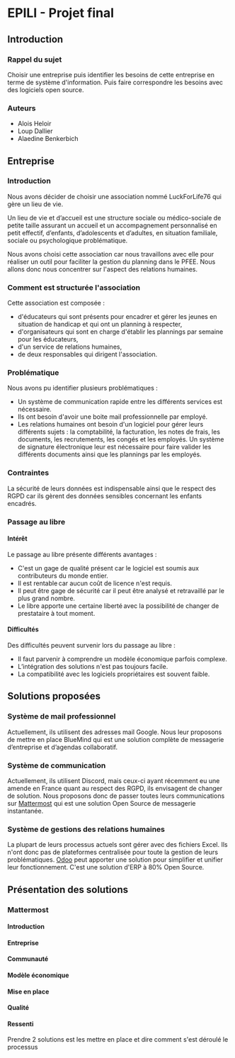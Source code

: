 # EPILI - Projet final

## Introduction

### Rappel du sujet

Choisir une entreprise puis identifier les besoins de cette entreprise en terme de système d'information.
Puis faire correspondre les besoins avec des logiciels open source.

### Auteurs

- Alois Heloir
- Loup Dallier
- Alaedine Benkerbich

## Entreprise

### Introduction

Nous avons décider de choisir une association nommé LuckForLife76 qui gère un lieu de vie.

Un lieu de vie et d’accueil est une structure sociale ou médico-sociale de petite taille assurant un accueil et un accompagnement personnalisé en petit effectif, d’enfants, d’adolescents et d’adultes, en situation familiale, sociale ou psychologique problématique.

Nous avons choisi cette association car nous travaillons avec elle pour réaliser un outil pour faciliter la gestion du planning dans le PFEE.
Nous allons donc nous concentrer sur l'aspect des relations humaines.

### Comment est structurée l'association

Cette association est composée :

- d'éducateurs qui sont présents pour encadrer et gérer les jeunes en situation de handicap et qui ont un planning à respecter,
- d'organisateurs qui sont en charge d'établir les plannings par semaine pour les éducateurs,
- d'un service de relations humaines,
- de deux responsables qui dirigent l'association.

### Problématique

Nous avons pu identifier plusieurs problématiques :

- Un système de communication rapide entre les différents services est nécessaire.
- Ils ont besoin d'avoir une boite mail professionnelle par employé.
- Les relations humaines ont besoin d'un logiciel pour gérer leurs différents sujets : la comptabilité, la facturation, les notes de frais, les documents, les recrutements, les congés et les employés. Un système de signature électronique leur est nécessaire pour faire valider les différents documents ainsi que les plannings par les employés.

### Contraintes

La sécurité de leurs données est indispensable ainsi que le respect des RGPD car ils gèrent des données sensibles concernant les enfants encadrés.

### Passage au libre

#### Intérêt

Le passage au libre présente différents avantages : 
- C'est un gage de qualité présent car le logiciel est soumis aux contributeurs du monde entier.
- Il est rentable car aucun coût de licence n'est requis.
- Il peut être gage de sécurité car il peut être analysé et retravaillé par le plus grand nombre.
- Le libre apporte une certaine liberté avec la possibilité de changer de prestataire à tout moment.

#### Difficultés

Des difficultés peuvent survenir lors du passage au libre :
- Il faut parvenir à comprendre un modèle économique parfois complexe.
- L’intégration des solutions n'est pas toujours facile.
- La compatibilité avec les logiciels propriétaires est souvent faible.

## Solutions proposées

### Système de mail professionnel

Actuellement, ils utilisent des adresses mail Google. Nous leur proposons de mettre en place BlueMind qui est une solution complète de messagerie d’entreprise et d’agendas collaboratif.

### Système de communication

Actuellement, ils utilisent Discord, mais ceux-ci ayant récemment eu une amende en France quant au respect des RGPD, ils envisagent de changer de solution. Nous proposons donc de passer toutes leurs communications sur [Mattermost](https://mattermost.com/) qui est une solution Open Source de messagerie instantanée.

### Système de gestions des relations humaines

La plupart de leurs processus actuels sont gérer avec des fichiers Excel. Ils n'ont donc pas de plateformes centralisée pour toute la gestion de leurs problématiques. [Odoo](https://www.odoo.com/fr_FR) peut apporter une solution pour simplifier et unifier leur fonctionnement. C'est une solution d'ERP à 80% Open Source.

## Présentation des solutions

### Mattermost

#### Introduction

#### Entreprise

#### Communauté

#### Modèle économique

#### Mise en place

#### Qualité

#### Ressenti

Prendre 2 solutions est les mettre en place et dire comment s'est déroulé le processus
